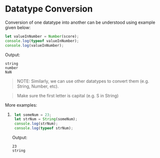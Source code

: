 # Datatype Conversion

Conversion of one datatype into another can be understood using example given below:

``` javascript
let valueInNumber = Number(score);
console.log(typeof valueInNumber);
console.log(valueInNumber);
```
Output:
```
string
number
NaN
```

> NOTE: Similarly, we can use other datatypes to convert them (e.g. String, Number, etc).

> Make sure the first letter is capital (e.g. S in String)

More examples:

1. ```javascript
    let someNum = 23;
    let strNum = String(someNum);
    console.log(strNum);
    console.log(typeof strNum);
    ```
    Output:
    ```
    23
    string
    ```